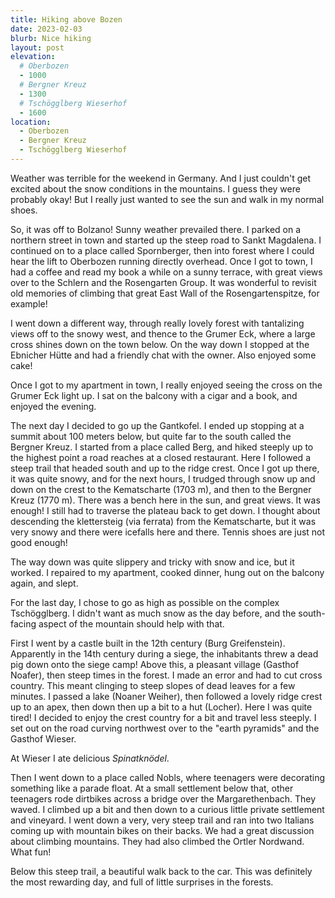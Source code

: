 ```yaml
---
title: Hiking above Bozen
date: 2023-02-03
blurb: Nice hiking
layout: post
elevation:
  # Oberbozen
  - 1000
  # Bergner Kreuz
  - 1300
  # Tschögglberg Wieserhof
  - 1600
location:
  - Oberbozen
  - Bergner Kreuz
  - Tschögglberg Wieserhof
---
```


Weather was terrible for the weekend in Germany. And I just couldn't get excited
about the snow conditions in the mountains. I guess they were probably okay!
But I really just wanted to see the sun and walk in my normal shoes.

So, it was off to Bolzano! Sunny weather prevailed there. I parked on a northern
street in town and started up the steep road to Sankt Magdalena. I continued
on to a place called Spornberger, then into forest where I could hear the lift
to Oberbozen running directly overhead. Once I got to town, I had a coffee
and read my book a while on a sunny terrace, with great views over to the
Schlern and the Rosengarten Group. It was wonderful to revisit old memories
of climbing that great East Wall of the Rosengartenspitze, for example!

I went down a different way, through really lovely forest with tantalizing views
off to the snowy west, and thence to the Grumer Eck, where a large cross
shines down on the town below. On the way down I stopped at the Ebnicher
Hütte and had a friendly chat with the owner. Also enjoyed some cake!

Once I got to my apartment in town, I really enjoyed seeing the cross on the
Grumer Eck light up. I sat on the balcony with a cigar and a book, and enjoyed
the evening.

The next day I decided to go up the Gantkofel. I ended up stopping at a
summit about 100 meters below, but quite far to the south called the Bergner Kreuz.
I started from a place called Berg, and hiked steeply up to the highest point
a road reaches at a closed restaurant. Here I followed a steep trail that
headed south and up to the ridge crest. Once I got up there, it was quite
snowy, and for the next hours, I trudged through snow up and down on the
crest to the Kematscharte (1703 m), and then to the Bergner Kreuz (1770 m).
There was a bench here in the sun, and great views. It was enough! I still had
to traverse the plateau back to get down. I thought about descending the
klettersteig (via ferrata) from the Kematscharte, but it was very snowy and
there were icefalls here and there. Tennis shoes are just not good enough!

The way down was quite slippery and tricky with snow and ice, but it worked.
I repaired to my apartment, cooked dinner, hung out on the balcony again, and
slept.

For the last day, I chose to go as high as possible on the complex Tschögglberg.
I didn't want as much snow as the day before, and the south-facing aspect of
the mountain should help with that.

First I went by a castle built in the 12th century (Burg Greifenstein). Apparently in the 14th
century during a siege, the inhabitants threw a dead pig down onto the siege
camp! Above this, a pleasant village (Gasthof Noafer), then steep times in the forest. I made
an error and had to cut cross country. This meant clinging to steep slopes of
dead leaves for a few minutes. I passed a lake (Noaner Weiher), then followed a lovely ridge crest
up to an apex, then down then up a bit to a hut (Locher). Here I was quite tired!
I decided to enjoy the crest country for a bit and travel less steeply. I set out
on the road curving northwest over to the "earth pyramids" and the Gasthof Wieser.

At Wieser I ate delicious *Spinatknödel*.

Then I went down to a place called Nobls, where teenagers were decorating something
like a parade float. At a small settlement below that, other teenagers rode
dirtbikes across a bridge over the Margarethenbach. They waved. I climbed
up a bit and then down to a curious little private settlement and vineyard.
I went down a very, very steep trail and ran into two Italians coming up with
mountain bikes on their backs. We had a great discussion about climbing
mountains. They had also climbed the Ortler Nordwand. What fun!

Below this steep trail, a beautiful walk back to the car. This was definitely
the most rewarding day, and full of little surprises in the forests.


